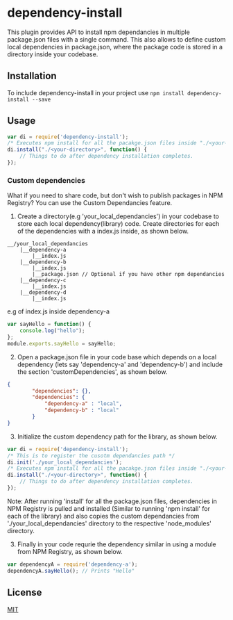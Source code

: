 # dependency-install
This plugin provides API to install npm dependancies in multiple package.json files with a single command.
This also allows to define custom local dependencies in package.json, where the package code is stored in a directory inside your codebase.

## Installation
To include dependency-install in your project use
`npm install dependency-install --save`

## Usage
```javascript
var di = require('dependency-install');
/* Executes npm install for all the pacakge.json files inside "./<your-directory>" */
di.install("./<your-directory>", function() {
    // Things to do after dependency installation completes.
});
```

### Custom dependencies
What if you need to share code, but don't wish to publish packages in NPM Registry?
You can use the Custom Dependancies feature.

1) Create a directory(e.g 'your_local_dependancies') in your codebase to store each local dependency(library) code. Create directories for each of the dependencies with a index.js inside, as shown below.

```
__/your_local_dependancies
    |__dependency-a
        |__index.js
    |__dependency-b
        |__index.js   
        |__package.json // Optional if you have other npm dependancies
    |__dependency-c
        |__index.js
    |__dependency-d
        |__index.js
```

e.g of index.js inside dependency-a
```javascript
var sayHello = function() {
	console.log("hello");
};
module.exports.sayHello = sayHello;
```

2) Open a package.json file in your code base which depends on a local dependency (lets say 'dependency-a' and 'dependency-b') and include the section 'customDependencies', as shown below.
```json
{
        "dependencies": {},
        "dependencies": {
            "dependency-a" : "local",
            "dependency-b" : "local"
        }
}
```

3) Initialize the custom dependency path for the library, as shown below.

```javascript
var di = require('dependency-install');
/* This is to register the cusotm dependancies path */
di.init('./your_local_dependancies');
/* Executes npm install for all the pacakge.json files inside "./<your-directory>" */
di.install("./<your-directory>", function() {
    // Things to do after dependency installation completes.
});
```
Note: After running 'install' for all the package.json files, dependencies in NPM Registry is pulled and installed (Similar to running 'npm install' for each of the library) and also copies the custom dependancies from './your_local_dependancies' directory to the respective 'node_modules' directory.


3) Finally in your code requrie the dependency similar in using a module from NPM Registry, as shown below.

```javascript
var dependencyA = require('dependency-a');
dependencyA.sayHello(); // Prints "Hello"
```

## License

  [MIT](LICENSE)
